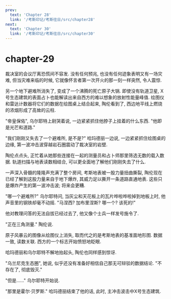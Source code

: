 ```yaml
---
prev:
  text: 'Chapter 28'
  link: '/考斯印记/考斯往日/src/chapter28'
next:
  text: 'Chapter 30'
  link: '/考斯印记/考斯往日/src/chapter30'
---
```


# chapter-29

裁决室的会议厅离恐慌间不容发. 没有任何预兆, 也没有任何迹象表明又有一场灾难, 但当灾难来临的时候, 它就像怀言者第一次开火的那一刻一样突然, 令人震惊.

另一个地下避难所消失了, 变成了一个沸腾的死亡原子大锅. 即使没有轨道卫星, X号生态建筑的表面占卜也能解读出来自西方的难以想象的放射性能量峰值. 绘图仪和雷达计数器将它们的数据在绘图桌上结合起来, 陶伦看到了, 西边地平线上燃烧的浓烟形成了高耸的云柱.

"帝皇保佑", 乌尔耶特上尉哭着说, 一边紧紧抓住他脖子上挂着的什么东西. "他即是光芒和道路."

"我们刚刚又失去了一个避难所, 是不是?" 哈玛德丽一边说, 一边紧紧抓住绘图桌的边缘, 第一波冲击波穿越岩石圈震动了裁决室的岩壁.

陶伦点点头, 正忙着从她那些连接在一起的测量员和占卜师那里筛选无数的载入数据. 轨道扫描与地表读数相结合, 可以更全面地了解他们刚刚失去了什么.

一声深入骨髓的隆隆声充满了整个房间, 考斯地表被一股力量扭曲撕裂, 陶伦现在已经了解到这股力量来自于地下爆炸, 其威力足以撕开一条道路直通地表. 这些只是爆炸产生的第一波冲击波; 将来会更糟.

"哪一个避难所?" 乌尔耶特问, 当灰尘和天花板上的瓦片哗啦哗啦掉到地板上时, 他声音里的钢铁却毫不动摇. "马涅西? 加布里涅斯? 哪一个? 该死的!"

他对教理问答的无法自拔已经过去了, 他又像个士兵一样发号施令了.

"正在三角测量." 陶伦说.

原子风暴云的图像从绘图仪上消失, 取而代之的是考斯地表的基准面地形图. 数据一致, 读数关联. 西方的一个标志开始愤怒地眨眼.

哈玛德丽和乌尔耶特不解地抬起头, 陶伦也同样感到惊讶.

"乌兰尼克生态圈", 她说, 似乎还没有准备好相信自己那无可辩驳的数据结论. "不存在了, 彻底毁灭."

"但是……" 乌尔耶特开始说.

"那里是霍尔·贝罗斯." 哈玛德丽结束了他的话, 此时, 主冲击波击中X号生态建筑.
